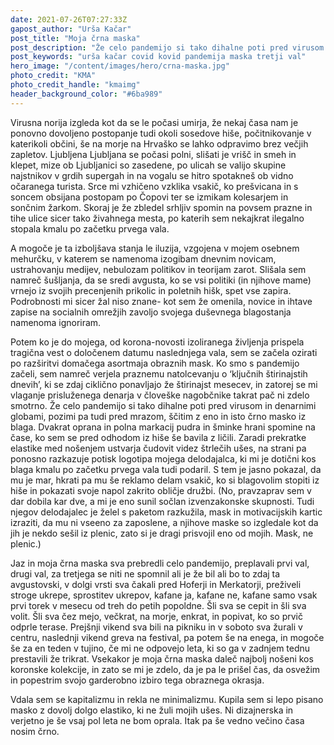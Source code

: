 ```yaml
---
date: 2021-07-26T07:27:33Z
gapost_author: "Urša Kačar"
post_title: "Moja črna maska"
post_description: "Že celo pandemijo si tako dihalne poti pred virusom in denarnimi globami, pozimi pa tudi pred mrazom, ščitim z eno in isto črno masko iz blaga. Dvakrat oprana in polna markacij pudra in šminke hrani spomine na čase, ko sem se pred odhodom iz hiše še bavila z ličili."
post_keywords: "urša kačar covid kovid pandemija maska tretji val"
hero_image: "/content/images/hero/crna-maska.jpg"
photo_credit: "KMA"
photo_credit_handle: "kmaimg"
header_background_color: "#6ba989"
---
```


Virusna norija izgleda kot da se le počasi umirja, že nekaj časa nam je ponovno dovoljeno postopanje tudi okoli sosedove hiše, počitnikovanje v katerikoli občini, še na morje na Hrvaško se lahko odpravimo brez večjih zapletov. Ljubljena Ljubljana se počasi polni, slišati je vrišč in smeh in klepet, mize ob Ljubljanici so zasedene, po ulicah se valijo skupine najstnikov v grdih supergah in na vogalu se hitro spotakneš ob vidno očaranega turista. Srce mi vzhičeno vzklika vsakič, ko prešvicana in s soncem obsijana postopam po Čopovi ter se izmikam kolesarjem in sončnim žarkom. Skoraj je že zbledel srhljiv spomin na povsem prazne in tihe ulice sicer tako živahnega mesta, po katerih sem nekajkrat ilegalno stopala kmalu po začetku prvega vala.

A mogoče je ta izboljšava stanja le iluzija, vzgojena v mojem osebnem mehurčku, v katerem se namenoma izogibam dnevnim novicam, ustrahovanju medijev, nebulozam politikov in teorijam zarot. Slišala sem namreč šušljanja, da se sredi avgusta, ko se vsi politiki (in njihove mame) vrnejo iz svojih precenjenih prikolic in poletnih hišk, spet vse zapira. Podrobnosti mi sicer žal niso znane- kot sem že omenila, novice in ihtave zapise na socialnih omrežjih zavoljo svojega duševnega blagostanja namenoma ignoriram.

Potem ko je do mojega, od korona-novosti izoliranega življenja prispela tragična vest o določenem datumu naslednjega vala, sem se začela ozirati po razširitvi domačega asortmaja obraznih mask. Ko smo s pandemijo začeli, sem namreč verjela praznemu natolcevanju o ‘ključnih štirinajstih dnevih’, ki se zdaj ciklično ponavljajo že štirinajst mesecev, in zatorej se mi vlaganje prisluženega denarja v človeške nagobčnike takrat pač ni zdelo smotrno. Že celo pandemijo si tako dihalne poti pred virusom in denarnimi globami, pozimi pa tudi pred mrazom, ščitim z eno in isto črno masko iz blaga. Dvakrat oprana in polna markacij pudra in šminke hrani spomine na čase, ko sem se pred odhodom iz hiše še bavila z ličili. Zaradi prekratke elastike med nošenjem ustvarja čudovit videz štrlečih ušes, na strani pa ponosno razkazuje potisk logotipa mojega delodajalca, ki mi je dotični kos blaga kmalu po začetku prvega vala tudi podaril. S tem je jasno pokazal, da mu je mar, hkrati pa mu še reklamo delam vsakič, ko si blagovolim stopiti iz hiše in pokazati svoje napol zakrito obličje družbi. (No, pravzaprav sem v dar dobila kar dve, a mi je eno sunil sočlan izvenzakonske skupnosti. Tudi njegov delodajalec je želel s paketom razkužila, mask in motivacijskih kartic izraziti, da mu ni vseeno za zaposlene, a njihove maske so izgledale kot da jih je nekdo sešil iz plenic, zato si je dragi prisvojil eno od mojih. Mask, ne plenic.)

Jaz in moja črna maska sva prebredli celo pandemijo, preplavali prvi val, drugi val, za tretjega se niti ne spomnil ali je že bil ali bo to zdaj ta avgustovski, v dolgi vrsti sva čakali pred Hoferji in Merkatorji, preživeli stroge ukrepe, sprostitev ukrepov, kafane ja, kafane ne, kafane samo vsak prvi torek v mesecu od treh do petih popoldne. Šli sva se cepit in šli sva volit. Šli sva čez mejo, večkrat, na morje, enkrat, in popivat, ko so prvič odprle terase. Prejšnji vikend sva bili na pikniku in v soboto sva žurali v centru, naslednji vikend greva na festival, pa potem še na enega, in mogoče še za en teden v tujino, če mi ne odpovejo leta, ki so ga v zadnjem tednu prestavili že trikrat. Vsekakor je moja črna maska daleč najbolj nošeni kos koronske kolekcije, in zato se mi je zdelo, da je pa le prišel čas, da osvežim in popestrim svojo garderobno izbiro tega obraznega okrasja.

Vdala sem se kapitalizmu in rekla ne minimalizmu. Kupila sem si lepo pisano masko z dovolj dolgo elastiko, ki ne žuli mojih ušes. Ni dizajnerska in verjetno je še vsaj pol leta ne bom oprala. Itak pa še vedno večino časa nosim črno.
